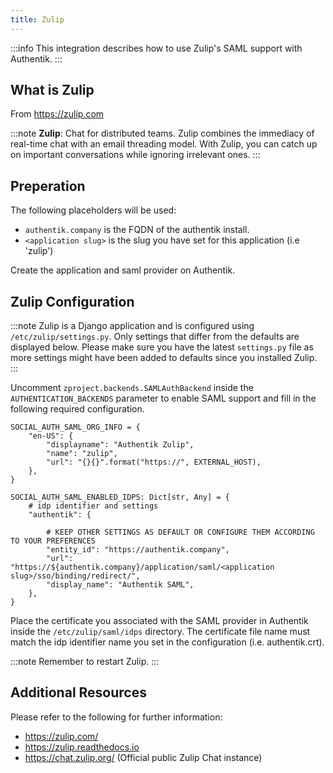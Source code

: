 ```yaml
---
title: Zulip
---
```


:::info
This integration describes how to use Zulip's SAML support with Authentik.
:::

## What is Zulip

From https://zulip.com

:::note
**Zulip**: Chat for distributed teams. Zulip combines the immediacy of real-time chat with an email threading model.
With Zulip, you can catch up on important conversations while ignoring irrelevant ones. 
:::

## Preperation

The following placeholders will be used:

- `authentik.company` is the FQDN of the authentik install.
- `<application slug>` is the slug you have set for this application (i.e 'zulip')

Create the application and saml provider on Authentik.

## Zulip Configuration

:::note
Zulip is a Django application and is configured using `/etc/zulip/settings.py`. Only settings that differ
from the defaults are displayed below. Please make sure you have the latest `settings.py` file as more settings 
might have been added to defaults since you installed Zulip.
:::

Uncomment `zproject.backends.SAMLAuthBackend` inside the `AUTHENTICATION_BACKENDS` parameter to enable SAML support
and fill in the following required configuration.

```
SOCIAL_AUTH_SAML_ORG_INFO = {
    "en-US": {
        "displayname": "Authentik Zulip",
        "name": "zulip",
        "url": "{}{}".format("https://", EXTERNAL_HOST),
    },
}

SOCIAL_AUTH_SAML_ENABLED_IDPS: Dict[str, Any] = {
    # idp identifier and settings
    "authentik": {
       
	    # KEEP OTHER SETTINGS AS DEFAULT OR CONFIGURE THEM ACCORDING TO YOUR PREFERENCES
        "entity_id": "https://authentik.company",
        "url": "https://${authentik.company}/application/saml/<application slug>/sso/binding/redirect/",
        "display_name": "Authentik SAML",
    },
}

```

Place the certificate you associated with the SAML provider in Authentik inside the `/etc/zulip/saml/idps` directory. 
The certificate file name must match the idp identifier name you set in the configuration (i.e. authentik.crt).

:::note
Remember to restart Zulip.
:::
## Additional Resources

Please refer to the following for further information:

- https://zulip.com/
- https://zulip.readthedocs.io
- https://chat.zulip.org/ (Official public Zulip Chat instance)
